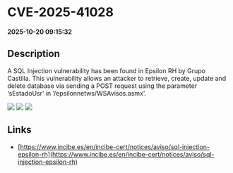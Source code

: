 # CVE-2025-41028

**2025-10-20 09:15:32**

## Description
A SQL Injection vulnerability has been found in Epsilon RH by Grupo Castilla. This vulnerability allows an attacker to retrieve, create, update and delete database via sending a POST request using the parameter ‘sEstadoUsr’ in ‘/epsilonnetws/WSAvisos.asmx’.

![](https://img.shields.io/static/v1?label=Score&message=9.3&color=red)
![](https://img.shields.io/static/v1?label=Severity&message=CRITICAL&color=red)
![](https://img.shields.io/static/v1?label=CWE&message=SQL&color=green)

## Links
- [https://www.incibe.es/en/incibe-cert/notices/aviso/sql-injection-epsilon-rh](https://www.incibe.es/en/incibe-cert/notices/aviso/sql-injection-epsilon-rh)
